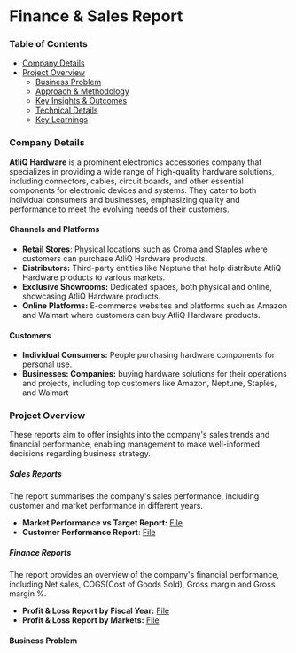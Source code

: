 # Finance & Sales Report

### Table of Contents
* [Company Details](#company-details)
* [Project Overview](#ProjectOverview)
    * [Business Problem](#BusinessProblem)
    * [Approach & Methodology](#Approach&Methodology)
    * [Key Insights & Outcomes](#KeyInsights&Outcomes)
    * [Technical Details](#TechnicalDetails)
    * [Key Learnings](#KeyLearnings)
 
### Company Details
**AtliQ Hardware** is a prominent electronics accessories company that specializes in providing a wide range of high-quality hardware solutions, including connectors, cables, circuit boards, and other essential components for electronic devices and systems. They cater to both individual consumers and businesses, emphasizing quality and performance to meet the evolving needs of their customers.

#### Channels and Platforms
* **Retail Stores**: Physical locations such as Croma and Staples where customers can purchase AtliQ Hardware products.
* **Distributors:** Third-party entities like Neptune that help distribute AtliQ Hardware products to various markets.
* **Exclusive Showrooms:** Dedicated spaces, both physical and online, showcasing AtliQ Hardware products.
* **Online Platforms:** E-commerce websites and platforms such as Amazon and Walmart where customers can buy AtliQ Hardware products.

#### Customers
* **Individual Consumers:** People purchasing hardware components for personal use. 
* **Businesses: Companies:** buying hardware solutions for their operations and projects, including top customers like Amazon, Neptune, Staples, and Walmart

### Project Overview
These reports aim to offer insights into the company's sales trends and financial performance, enabling management to make well-informed decisions regarding business strategy.

##### Sales Reports
The report summarises the company's sales performance, including customer and market performance in different years.
* **Market Performance vs Target Report:** [File](https://github.com/BaderNader321/Finance-Sales-Report/blob/103c045ceaf5f9f1138b531a3cd16306608aa39b/Sales%20Analysis/Market%20Performance%20vs%20Target%20Report.pdf)
* **Customer Performance Report**: [File](https://github.com/BaderNader321/Finance-Sales-Report/blob/103c045ceaf5f9f1138b531a3cd16306608aa39b/Sales%20Analysis/Customer%20Sales%20Performance%20Report.pdf)

##### Finance Reports
The report provides an overview of the company's financial performance, including Net sales, COGS(Cost of Goods Sold), Gross margin and Gross margin %.
* **Profit & Loss Report by Fiscal Year:** [File](https://github.com/BaderNader321/Finance-Sales-Report/blob/103c045ceaf5f9f1138b531a3cd16306608aa39b/Finance%20Analysis/P%26L%20Report%20by%20Fiscal%20Year%202.pdf)
* **Profit & Loss Report by Markets:** [File](https://github.com/BaderNader321/Finance-Sales-Report/blob/103c045ceaf5f9f1138b531a3cd16306608aa39b/Finance%20Analysis/P%26L%20Report%20by%20Markets.pdf)

#### Business Problem
